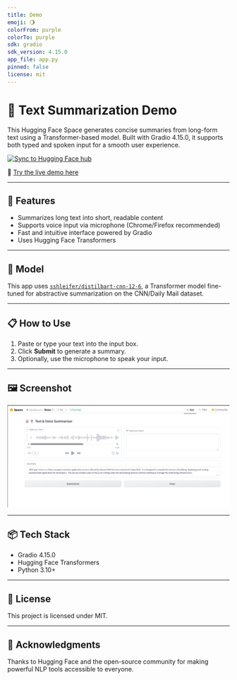```yaml
---
title: Demo
emoji: 🌖
colorFrom: purple
colorTo: purple
sdk: gradio
sdk_version: 4.15.0
app_file: app.py
pinned: false
license: mit
---
```


# 📝 Text Summarization Demo

This Hugging Face Space generates concise summaries from long-form text using a Transformer-based model. Built with Gradio 4.15.0, it supports both typed and spoken input for a smooth user experience.

[![Sync to Hugging Face hub](https://github.com/VandanaJn/hugging-face-app/actions/workflows/main.yml/badge.svg)](https://github.com/VandanaJn/hugging-face-app/actions/workflows/main.yml)

🔗 [Try the live demo here](https://huggingface.co/spaces/VandanaJn/Demo)

---

## 🚀 Features

- Summarizes long text into short, readable content
- Supports voice input via microphone (Chrome/Firefox recommended)
- Fast and intuitive interface powered by Gradio
- Uses Hugging Face Transformers

---

## 🧠 Model

This app uses [`sshleifer/distilbart-cnn-12-6`](https://huggingface.co/sshleifer/distilbart-cnn-12-6), a Transformer model fine-tuned for abstractive summarization on the CNN/Daily Mail dataset.

---

## 📋 How to Use

1. Paste or type your text into the input box.
2. Click **Submit** to generate a summary.
3. Optionally, use the microphone to speak your input.

---

## 🖼️ Screenshot

![App Screenshot](https://github.com/VandanaJn/repo-common/blob/main/huggingface-app-screenshot.png)

---

## 📦 Tech Stack

- Gradio 4.15.0  
- Hugging Face Transformers  
- Python 3.10+

---

## 📜 License

This project is licensed under MIT.

---

## 🙌 Acknowledgments

Thanks to Hugging Face and the open-source community for making powerful NLP tools accessible to everyone.